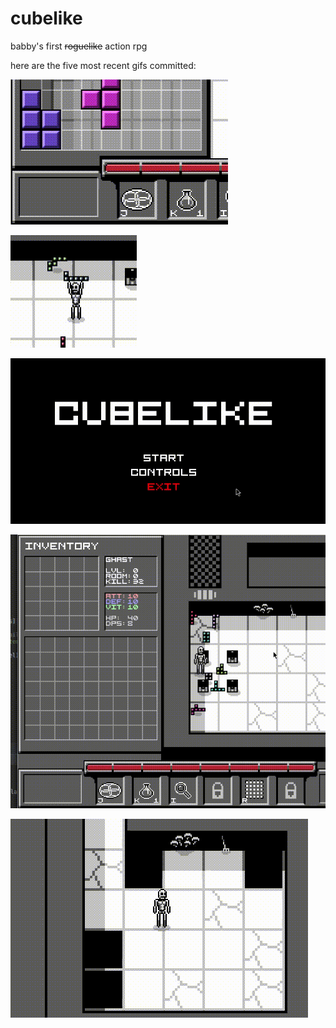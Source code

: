 # cubelike
babby's first ~~roguelike~~ action rpg 

here are the five most recent gifs committed:

![72_snug_fit.gif](gifs/72_snug_fit.gif?raw=true "72_snug_fit")

![71_holding_items.gif](gifs/71_holding_items.gif?raw=true "71_holding_items")

![70_menuuuus.gif](gifs/70_menuuuus.gif?raw=true "70_menuuuus")

![69_inventory_in_hotbar.gif](gifs/69_inventory_in_hotbar.gif?raw=true "69_inventory_in_hotbar")

![68_holes.gif](gifs/68_holes.gif?raw=true "68_holes")

